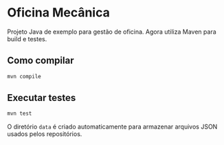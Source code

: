 # Oficina Mecânica

Projeto Java de exemplo para gestão de oficina. Agora utiliza Maven para build e testes.

## Como compilar

```bash
mvn compile
```

## Executar testes

```bash
mvn test
```

O diretório `data` é criado automaticamente para armazenar arquivos JSON usados pelos repositórios.

